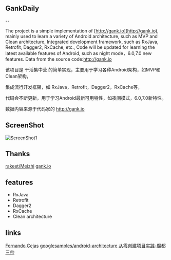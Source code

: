 ## GankDaily
--

The project is a simple implementation of [http://gank.io](http://gank.io), mainly used to learn a variety of Android architecture, such as MVP and Clean architecture,
Integrated development framework, such as RxJava, Retrofit, Dagger2, RxCache, etc.,
Code will be updated for learning the latest available features of Android, such as night mode，6.0,7.0 new features.
Data from the source code:http://gank.io

该项目是 干活集中营 的简单实现，主要用于学习各种Android架构，如MVP和Clean架构，

集成流行开发框架，如 RxJava，Retrofit，Dagger2，RxCache等，

代码会不断更新，用于学习Android最新可用特性，如夜间模式，6.0,7.0新特性。

数据内容来源于代码家的 http://gank.io

## ScreenShot

![ScreenShot1](art/ScreenShot.gif)


## Thanks

[rakeet/Meizhi](https://github.com/drakeet/Meizhi)
[gank.io](http://gank.io)

## features

- RxJava
- Retrofit
- Dagger2
- RxCache
- Clean architecture


## links

[Fernando Cejas](https://fernandocejas.com/)
[googlesamples/android-architecture](https://github.com/googlesamples/android-architecture)
[从零创建项目实践-魔都三帅](http://blog.csdn.net/marktheone/article/details/52047141)


